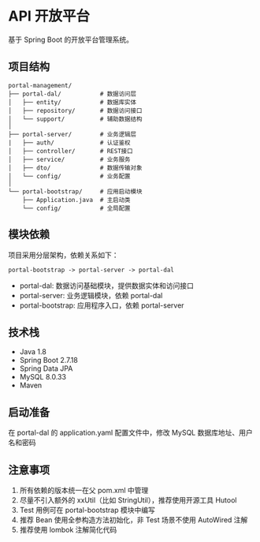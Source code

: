 # API 开放平台

基于 Spring Boot 的开放平台管理系统。

## 项目结构

```
portal-management/
├── portal-dal/           # 数据访问层
│   ├── entity/           # 数据库实体
│   ├── repository/       # 数据访问接口
│   └── support/          # 辅助数据结构
│
├── portal-server/        # 业务逻辑层
|   ├── auth/             # 认证鉴权
│   ├── controller/       # REST接口
│   ├── service/          # 业务服务
│   ├── dto/              # 数据传输对象
│   └── config/           # 业务配置
│
└── portal-bootstrap/     # 应用启动模块
    ├── Application.java  # 主启动类
    └── config/           # 全局配置
```

## 模块依赖
项目采用分层架构，依赖关系如下：
```
portal-bootstrap -> portal-server -> portal-dal
```
- portal-dal: 数据访问基础模块，提供数据实体和访问接口
- portal-server: 业务逻辑模块，依赖 portal-dal
- portal-bootstrap: 应用程序入口，依赖 portal-server

## 技术栈
- Java 1.8
- Spring Boot 2.7.18
- Spring Data JPA
- MySQL 8.0.33
- Maven

## 启动准备
在 portal-dal 的 application.yaml 配置文件中，修改 MySQL 数据库地址、用户名和密码

## 注意事项
1. 所有依赖的版本统一在父 pom.xml 中管理
2. 尽量不引入额外的 xxUtil（比如 StringUtil），推荐使用开源工具 Hutool
3. Test 用例可在 portal-bootstrap 模块中编写
4. 推荐 Bean 使用全参构造方法初始化，非 Test 场景不使用 AutoWired 注解
5. 推荐使用 lombok 注解简化代码